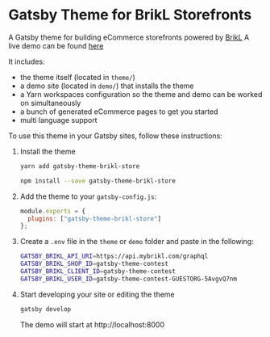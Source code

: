 # Gatsby Theme for BrikL Storefronts

A Gatsby theme for building eCommerce storefronts powered by [BrikL](https://www.brikl.io "BrikL")
A live demo can be found [here](https://determined-lamport-e5f044.netlify.com "demo")

It includes:

- the theme itself (located in `theme/`)
- a demo site (located in `demo/`) that installs the theme
- a Yarn workspaces configuration so the theme and demo can be worked on simultaneously
- a bunch of generated eCommerce pages to get you started
- multi language support

To use this theme in your Gatsby sites, follow these instructions:

1.  Install the theme

    ```sh
    yarn add gatsby-theme-brikl-store
    ```

    ```sh
    npm install --save gatsby-theme-brikl-store
    ```

2.  Add the theme to your `gatsby-config.js`:

    ```js
    module.exports = {
      plugins: ["gatsby-theme-brikl-store"]
    };
    ```

3.  Create a `.env` file in the `theme` or `demo` folder and paste in the following:

    ```sh
    GATSBY_BRIKL_API_URI=https://api.mybrikl.com/graphql
    GATSBY_BRIKL_SHOP_ID=gatsby-theme-contest
    GATSBY_BRIKL_CLIENT_ID=gatsby-theme-contest
    GATSBY_BRIKL_USER_ID=gatsby-theme-contest-GUESTORG-5AvgvQ7nm
    ```

4.  Start developing your site or editing the theme

    ```sh
    gatsby develop
    ```

    The demo will start at http://localhost:8000

